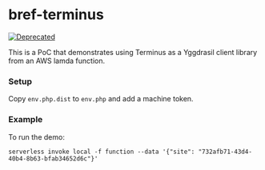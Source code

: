 # bref-terminus

[![Deprecated](https://img.shields.io/badge/Pantheon-Deprecated-yellow?logo=pantheon&color=FFDC28)](https://pantheon.io/docs/oss-support-levels#deprecated)

This is a PoC that demonstrates using Terminus as a Yggdrasil client library
from an AWS lamda function.

### Setup

Copy `env.php.dist` to `env.php` and add a machine token.

### Example

To run the demo:

```
serverless invoke local -f function --data '{"site": "732afb71-43d4-40b4-8b63-bfab34652d6c"}'
```
